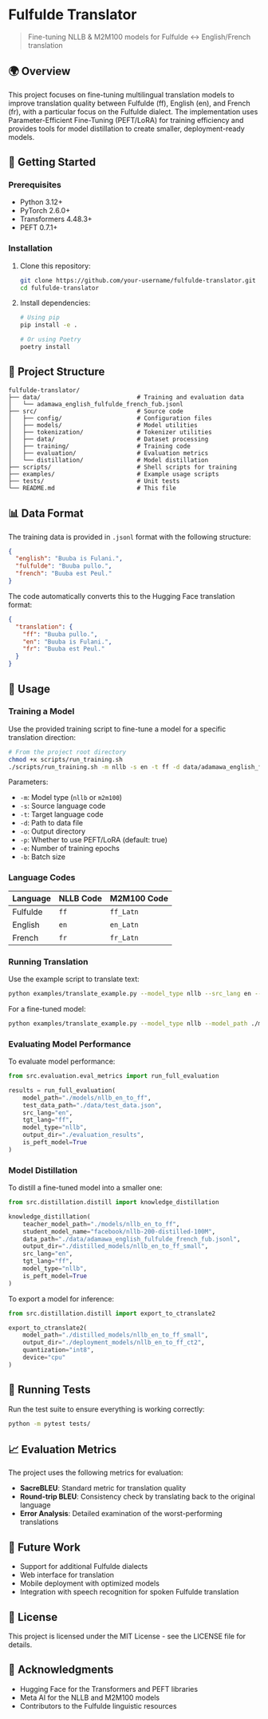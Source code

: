 # Fulfulde Translator

> Fine-tuning NLLB & M2M100 models for Fulfulde ↔ English/French translation

## 🌍 Overview

This project focuses on fine-tuning multilingual translation models to improve translation quality between Fulfulde (ff), English (en), and French (fr), with a particular focus on the Fulfulde dialect. The implementation uses Parameter-Efficient Fine-Tuning (PEFT/LoRA) for training efficiency and provides tools for model distillation to create smaller, deployment-ready models.

## 🚀 Getting Started

### Prerequisites

- Python 3.12+
- PyTorch 2.6.0+
- Transformers 4.48.3+
- PEFT 0.7.1+

### Installation

1. Clone this repository:
   ```bash
   git clone https://github.com/your-username/fulfulde-translator.git
   cd fulfulde-translator
   ```

2. Install dependencies:
   ```bash
   # Using pip
   pip install -e .
   
   # Or using Poetry
   poetry install
   ```

## 🧠 Project Structure

```
fulfulde-translator/
├── data/                           # Training and evaluation data
│   └── adamawa_english_fulfulde_french_fub.jsonl
├── src/                            # Source code
│   ├── config/                     # Configuration files
│   ├── models/                     # Model utilities
│   ├── tokenization/               # Tokenizer utilities
│   ├── data/                       # Dataset processing
│   ├── training/                   # Training code
│   ├── evaluation/                 # Evaluation metrics
│   └── distillation/               # Model distillation 
├── scripts/                        # Shell scripts for training
├── examples/                       # Example usage scripts
├── tests/                          # Unit tests
└── README.md                       # This file
```

## 📊 Data Format

The training data is provided in `.jsonl` format with the following structure:

```json
{
  "english": "Buuba is Fulani.",
  "fulfulde": "Buuba pullo.",
  "french": "Buuba est Peul."
}
```

The code automatically converts this to the Hugging Face translation format:

```json
{
  "translation": {
    "ff": "Buuba pullo.",
    "en": "Buuba is Fulani.",
    "fr": "Buuba est Peul."
  }
}
```

## 📝 Usage

### Training a Model

Use the provided training script to fine-tune a model for a specific translation direction:

```bash
# From the project root directory
chmod +x scripts/run_training.sh
./scripts/run_training.sh -m nllb -s en -t ff -d data/adamawa_english_fulfulde_french_fub.jsonl -o models
```

Parameters:
- `-m`: Model type (`nllb` or `m2m100`)
- `-s`: Source language code
- `-t`: Target language code
- `-d`: Path to data file
- `-o`: Output directory
- `-p`: Whether to use PEFT/LoRA (default: true)
- `-e`: Number of training epochs
- `-b`: Batch size

### Language Codes

| Language | NLLB Code | M2M100 Code |
|----------|-----------|-------------|
| Fulfulde | `ff`      | `ff_Latn`   |
| English  | `en`      | `en_Latn`   |
| French   | `fr`      | `fr_Latn`   |

### Running Translation

Use the example script to translate text:

```bash
python examples/translate_example.py --model_type nllb --src_lang en --tgt_lang ff --source "Hello, how are you?"
```

For a fine-tuned model:

```bash
python examples/translate_example.py --model_type nllb --model_path ./models/nllb_en_to_ff --src_lang en --tgt_lang ff --source "Hello, how are you?"
```

### Evaluating Model Performance

To evaluate model performance:

```python
from src.evaluation.eval_metrics import run_full_evaluation

results = run_full_evaluation(
    model_path="./models/nllb_en_to_ff",
    test_data_path="./data/test_data.json",
    src_lang="en",
    tgt_lang="ff",
    model_type="nllb",
    output_dir="./evaluation_results",
    is_peft_model=True
)
```

### Model Distillation

To distill a fine-tuned model into a smaller one:

```python
from src.distillation.distill import knowledge_distillation

knowledge_distillation(
    teacher_model_path="./models/nllb_en_to_ff",
    student_model_name="facebook/nllb-200-distilled-100M",
    data_path="./data/adamawa_english_fulfulde_french_fub.jsonl",
    output_dir="./distilled_models/nllb_en_to_ff_small",
    src_lang="en",
    tgt_lang="ff",
    model_type="nllb",
    is_peft_model=True
)
```

To export a model for inference:

```python
from src.distillation.distill import export_to_ctranslate2

export_to_ctranslate2(
    model_path="./distilled_models/nllb_en_to_ff_small",
    output_dir="./deployment_models/nllb_en_to_ff_ct2",
    quantization="int8",
    device="cpu"
)
```

## 🧪 Running Tests

Run the test suite to ensure everything is working correctly:

```bash
python -m pytest tests/
```

## 📈 Evaluation Metrics

The project uses the following metrics for evaluation:

- **SacreBLEU**: Standard metric for translation quality
- **Round-trip BLEU**: Consistency check by translating back to the original language
- **Error Analysis**: Detailed examination of the worst-performing translations

## 🔮 Future Work

- Support for additional Fulfulde dialects
- Web interface for translation
- Mobile deployment with optimized models
- Integration with speech recognition for spoken Fulfulde translation

## 📄 License

This project is licensed under the MIT License - see the LICENSE file for details.

## 🙏 Acknowledgments

- Hugging Face for the Transformers and PEFT libraries
- Meta AI for the NLLB and M2M100 models
- Contributors to the Fulfulde linguistic resources
